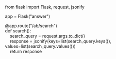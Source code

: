 from flask import Flask, request, jsonify  

app = Flask("answer")  

@app.route("/ab/search")  
def search():  
&nbsp;&nbsp;&nbsp;&nbsp;search_query = request.args.to_dict()  
&nbsp;&nbsp;&nbsp;&nbsp;response = jsonify(keys=list(search_query.keys()), values=list(search_query.values()))  
&nbsp;&nbsp;&nbsp;&nbsp;return response  